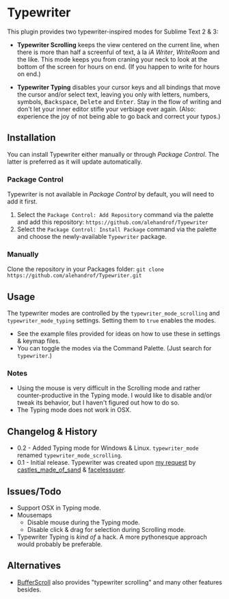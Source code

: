 Typewriter
==========

This plugin provides two typewriter-inspired modes for Sublime Text 2 & 3:

- **Typewriter Scrolling** keeps the view centered on the current line, when there is more than half a screenful of text, à la _iA Writer_, _WriteRoom_ and the like. This mode keeps you from craning your neck to look at the bottom of the screen for hours on end. (If you happen to write for hours on end.)

- **Typewriter Typing** disables your cursor keys and all bindings that move the cursor and/or select text, leaving you only with letters, numbers, symbols, <kbd>Backspace</kbd>, <kbd>Delete</kbd> and <kbd>Enter</kbd>. Stay in the flow of writing and don't let your inner editor stifle your verbiage ever again. (Also: experience the joy of not being able to go back and correct your typos.)


## Installation

You can install Typewriter either manually or through _Package Control_. The latter is preferred as it will update automatically.

### Package Control

Typewriter is not available in _Package Control_ by default, you will need to add it first.

1. Select the `Package Control: Add Repository` command via the palette and add this repository: `https://github.com/alehandrof/Typewriter`
2. Select the `Package Control: Install Package` command via the palette and choose the newly-available `Typewriter` package.

### Manually

Clone the repository in your Packages folder: `git clone https://github.com/alehandrof/Typewriter.git`


## Usage

The typewriter modes are controlled by the `typewriter_mode_scrolling` and `typewriter_mode_typing` settings. Setting them to `true` enables the modes.

- See the example files provided for ideas on how to use these in settings & keymap files.
- You can toggle the modes via the Command Palette. (Just search for `typewriter`.)

### Notes

- Using the mouse is very difficult in the Scrolling mode and rather counter-productive in the Typing mode. I would like to disable and/or tweak its behavior, but I haven't figured out how to do so.
- The Typing mode does not work in OSX.

## Changelog & History

- 0.2 - Added Typing mode for Windows & Linux. `typewriter_mode` renamed `typewriter_mode_scrolling`.
- 0.1 - Initial release. Typewriter was created upon [my request](http://www.sublimetext.com/forum/viewtopic.php?f=6&t=4806) by [castles\_made\_of\_sand](https://github.com/sublimator/) & [facelessuser](https://github.com/facelessuser).


## Issues/Todo

- Support OSX in Typing mode.
- Mousemaps
	- Disable mouse during the Typing mode.
	- Disable click & drag for selection during Scrolling mode.
- Typewriter Typing is _kind of_ a hack. A more pythonesque approach would probably be preferable.


## Alternatives

- [BufferScroll](https://github.com/SublimeText/BufferScroll) also provides "typewriter scrolling" and many other features besides.

